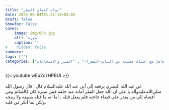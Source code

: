 ```yaml
---
title: "ثواب كتمان الفقر"
date: 2023-06-04T01:21:13+03:00
draft: false
ShowToc: False
cover:
    image: img/054.jpg
    alt: 'صورة'
    caption: ''
#    hidden: false
summary: 
tags: [""]
categories: ["الإنفاق والزكاة والصدقة", "التعامل مع اصناف معينة من الناس-الفقراء" , "الصبر والامتحانات"]
---
```

{{< youtube wEu2czHPBUI >}}  
 <br>
عن عبد الله البصري يرفعه إلى أبي عبد الله عليه‌السلام قال :
قال رسول الله صلى‌الله‌عليه‌وآله يا علي ان الله جعل الفقر أمانة عند خلقه فمن ستره
كان كالصائم ومن أفشاه إلى من يقدر على قضاء حاجته فلم يفعل قتله ،
أما انه ما قتله بسيفه ولا رمحه ولكن بما أنكر من قلبه.


